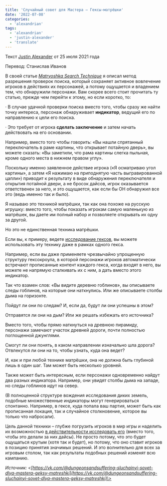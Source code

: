 ```yaml
---
title: 'Случайный совет для Мастера – Гексы-матрёшки'
date: '2022-07-08'
categories:
  - 'alexandrian'
tags:
  - 'alexandrian'
  - 'justin-alexander'
  - 'translate'
---
```


Текст [Justin Alexander](https://vk.com/away.php?to=https://thealexandrian.net/about&cc_key=) от 25 июля 2021 года

Перевод: Станислав Иванов

В своей статье [_Matryoshka Search Technique_](https://vk.com/away.php?to=https%3A%2F%2Fthealexandrian.net%2Fwordpress%2F38104%2Froleplaying-games%2Frandom-gm-tip-matryoshka-search-technique&cc_key=) я описал метод разрешения проверок поиска, который сохраняет активное вовлечение игроков в действиях их персонажей, а потому ощущается и владением тем, что обнаружили персонажи. Вам скорее всего стоит прочитать ту статью, прежде чем перейти к этому, но если коротко, то:

· В случае удачной проверки поиска вместо того, чтобы сразу же найти точку интереса, персонаж обнаруживает **индикатор**, ведущий его по направлению к цели его поиска.

· Это требует от игрока **сделать заключение** и затем начать действовать на его основании.

Например, вместо того чтобы говорить: «Вы нашли спрятанный переключатель в раме картины, что открывает потайную дверь», вы можете сказать: «Вы заметили, что рама картины слегка пыльная, кроме одного места в нижнем правом углу».

Поскольку именно заявленное действие игрока («Я осматриваю угол картины», а затем «Я нажимаю на приподнятую часть выгравированной цапли») приводит к результату в виде обнаружения переключателя и открытия потайной двери, а не бросок дайсов, игрок оказывается ответственен за него, и это ощущается, как если бы ОН обнаружил все это (ведь именно так и было).

Я называю это техникой матрёшки, так как она похоже на русскую игрушку: вместо того, чтобы показать игрокам самую маленькую из матрёшек, вы даете им полный набор и позволяете открывать их одну за другой.

Но это не единственная техника матрёшки.

Если вы, к примеру, ведете [исследование гексов](https://vk.com/away.php?to=https%3A%2F%2Fthealexandrian.net%2Fwordpress%2F46020%2Froleplaying-games%2F5e-hexcrawl&cc_key=), вы можете использовать эту технику даже в рамках одного гекса.

Например, если вы даже применяете чрезвычайно упрощенную структуру гексокроула, в которой персонажи игроков автоматически встречают прописанные контент каждого гекса, когда входят в него, вы можете не напрямую сталкивать их с ним, а дать вместо этого индикатор.

Так что взамен слов: «Вы видите деревню гоблинов», вы описываете следы гоблинов, на которые они наткнулись. Или же описываете столбы дыма на горизонте.

Пойдут ли они по следам? И, если да, будут ли они успешны в этом?

Отправятся ли они на дым? Или же решать избежать его источника?

Вместо того, чтобы прямо наткнуться на древнюю пирамиду, персонажи замечают участок древней дороги, почти полностью поглощенной джунглями.

Смогут ли они понять, в каком направлении изначально шла дорога? Отвлекутся ли они на то, чтобы узнать, куда она ведет?

И, как и при любой технике матрёшки, она не должна быть глубиной лишь в один шаг. Там может быть несколько уровней.

Также может быть интересным, если персонажи одновременно найдут два разных индикатора. Например, они увидят столбы дыма на западе, но следы гоблинов идут на север.

(В полноценной структуре вождения исследования диких земель, подобные множественные индикаторы могут генерироваться спонтанно. Например, в гексе, куда попала ваш партия, может быть как прописанная локация, так и случайное столкновение, которое вы только что набросали).

Цель данной техники – глубже погрузить игроков в мир игры и наделить их возможностью [в действительности исследовать его](https://vk.com/away.php?to=https%3A%2F%2Fthealexandrian.net%2F%3Fp%3D46504&cc_key=) (вместо того, чтобы это делали за них дайсы). Не просто потому, что это будет ощущаться крутым (хотя так и будет), но потому, что оно ставит игроков в позицию принятия значимых решений. И это волнительно для всех за игровым столом, так как результаты подобных решений изменят всю кампанию.

_Источник: <[https://vk.com/@dungeonsandsuffering-sluchainyi-sovet-dlya-mastera-geksy-matreshki](https://vk.com/@dungeonsandsuffering-sluchainyi-sovet-dlya-mastera-geksy-matreshki)\>_
